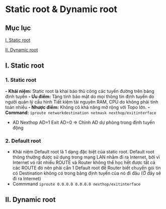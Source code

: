 # Static root & Dynamic root

## Mục lục
[I. Static root](#staticroot)

[II. Dynamic root](#dynamicroot)

<a name="staticroot"></a>
## I. Static root
### 1. Static root
**- Khái niệm:**
Static root là khai báo thủ công các tuyến đường trên bảng định tuyến
**- Ưu điểm:**
Tăng tính bảo mật do mọi thông tin định tuyến do người quản lý cấu hình
Tiết kiệm tài nguyên RAM, CPU do không phải tính toán nhiều
**- Nhược điểm:**
Không có khả năng mở rộng với Topo lớn.
**- Command:**
`iproute networkdestination netmask nexthop/exitinterface`
- AD
Nexthop AD=1
Exit AD=0
=> Chỉnh AD dự phòng trong định tuyến động

### 2. Default root
- Khái niệm
Default root là 1 dạng đặc biệt của static root. Default root thông thường được sử dụng trong mạng LAN nhằm đi ra Internet, bởi vì Internet vó rất nhiều ROUTE và Router không thể học hết được tất cả các ROUTE đó nên phải cần 1 Default root để Router biết chuyển gói tín có Destination không có trong bảng định tuyến của nó đi đâu (Ở đây sẽ đi ra Internet)
- Commmand
`iproute 0.0.0.0 0.0.0.0 nexthop/exitinterface`

<a name="dynamicroot"></a>
## II. Dynamic root

